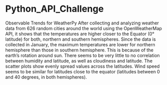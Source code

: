# Python_API_Challenge

Observable Trends for WeatherPy
After collecting and analyzing weather data from 626 random cities around the world using the OpenWeatherMap API, it shows that the temperatures are higher closer to the Equator (0° latitude) for both, northern and southern hemispheres. Since the data is collected in January, the maximum temperatures are lower for northern hemisphere than those in southern hemisphere. This is because of the earth’s rotation around sun.
There seems to be very little to no correlation between humidity and latitude, as well as cloudiness and latitude. The scatter plots show evenly spread values across the latitudes.
Wind speed seems to be similar for latitudes close to the equator (latitudes between 0 and 40 degrees, in both hemispheres).
